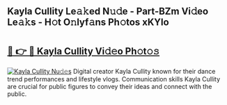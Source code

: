 ## Kayla Cullity Le𝚊𝚔ed N𝚞𝚍e - Part-BZm Vi𝚍eo Le𝚊𝚔s - H𝚘t O𝚗lyf𝚊ns Ph𝚘tos xKYlo

# <h2><a href="http://hf0iu5m.feru.top/?c=Kayla+Cullity">🔗 👉 🔴 Kayla Cullity Vi𝚍𝚎o Ph𝚘t𝚘𝚜</a></h2>

[![Kayla Cullity Nu𝚍𝚎s](https://i.imgur.com/0TWrTi3.gif)](http://hf0iu5m.feru.top/?c=Kayla+Cullity)
Digital creator Kayla Cullity known for their dance trend performances and lifestyle vlogs. Communication skills Kayla Cullity are crucial for public figures to convey their ideas and connect with the public. 
